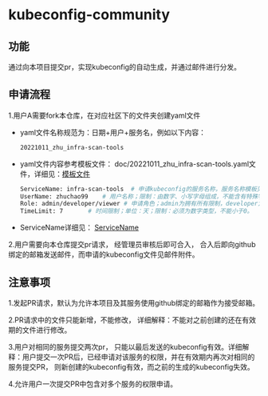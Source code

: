# kubeconfig-community

## 功能

​	通过向本项目提交pr，实现kubeconfig的自动生成，并通过邮件进行分发。

## 申请流程

1.用户A需要fork本仓库，在对应社区下的文件夹创建yaml文件

+ yaml文件名称规范为：日期+用户+服务名，例如以下内容：

  ~~~bash
  20221011_zhu_infra-scan-tools
  ~~~

+ yaml文件内容参考模板文件： doc/20221011_zhu_infra-scan-tools.yaml文件，详细见：[模板文件](https://github.com/Open-Infra-Ops/kubeconfig-community/blob/main/doc/20221011_zhu_infra-scan-tools.yaml)

  ~~~bash
  ServiceName: infra-scan-tools  # 申请kubeconfig的服务名称，服务名称模板见：doc/ServiceName.txt
  UserName: zhuchao99    # 用户名称；限制：由数字、小写字母组成，不能含有特殊字符，最长长度为20，不能包含大写字母。
  Role: admin/developer/viewer # 申请角色；admin为拥有所有限制，developer为开发者权限， viewer只能查看日志 
  TimeLimit: 7       # 时间限制；单位：天；限制：必须为数字类型，不能小于0。
  ~~~

+ ServiceName详细见： [ServiceName](https://github.com/Open-Infra-Ops/kubeconfig-community/blob/main/doc/ServiceName.txt)

2.用户需要向本仓库提交pr请求， 经管理员审核后即可合入， 合入后即向github绑定的邮箱发送邮件，而申请的kubeconfig文件见邮件附件。

## 注意事项

1.发起PR请求，默认为允许本项目及其服务使用github绑定的邮箱作为接受邮箱。

2.PR请求中的文件只能新增，不能修改， 详细解释：不能对之前创建的还在有效期的文件进行修改。

3.用户对相同的服务提交两次pr， 只能以最后发送的kubeconfig有效。详细解释：用户提交一次PR后，已经申请对该服务的权限，并在有效期内再次对相同的服务提交PR， 则新创建的kubeconfig有效，而之前的生成的kubeconfig失效。

4.允许用户一次提交PR中包含对多个服务的权限申请。


